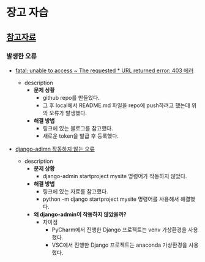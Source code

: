 # 장고 자습
## [참고자료](https://docs.djangoproject.com/en/4.2/intro/tutorial01/)
### 발생한 오류
* [fatal: unable to access ~ The requested * URL returned error: 403 에러](https://velog.io/@jiumn/github-error-unable-to-access)
    - description
        - **문제 상황**
            - github repo를 만들었다. 
            - 그 후 local에서 README.md 파일을 repo에 push하려고 했는데 위의 오류가 발생했다.
        - **해결 방법**
            - 링크에 있는 블로그를 참고했다.
            - 새로운 token을 발급 후 등록했다.

* [django-adimn 작동하지 않는 오류](https://docs.djangoproject.com/en/4.2/faq/troubleshooting/#troubleshooting-django-admin)
    - description
        - **문제 상황**
            - django-admin startproject mysite 명령어가 작동하지 않았다.
        - **해결 방법**
            - 링크에 있는 자료를 참고했다.
            - python -m django startproject mysite 명령어를 사용해서 해결했다.
        - **왜 django-admin이 작동하지 않았을까?**    
            - 차이점
                - PyCharm에서 진행한 Django 프로젝트는 venv 가상환경을 사용했다.
                - VSC에서 진행한 Django 프로젝트는 anaconda 가상환경을 사용했다.